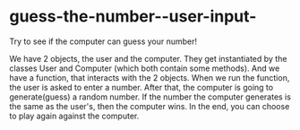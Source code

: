 # guess-the-number--user-input-
Try to see if the computer can guess your number!

We have 2 objects, the user and the computer. They get instantiated by the classes User and Computer (which both contain some methods).
And we have a function, that interacts with the 2 objects.
When we run the function, the user is asked to enter a number. After that, the computer is going to generate(guess) a random number.
If the number the computer generates is the same as the user's, then the computer wins. 
In the end, you can choose to play again against the computer.

